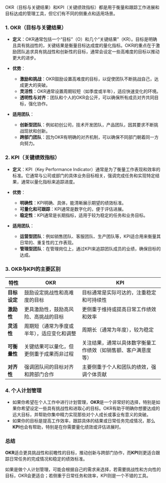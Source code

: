 OKR（目标与关键结果）和KPI（关键绩效指标）都是用于衡量和跟踪工作进展和目标达成的管理工具，但它们有不同的侧重点和适用场景。

### 1. **OKR（目标与关键结果）**
- **定义**：OKR通常包括一个“目标”（O）和几个“关键结果”（KR）。目标是明确且具有挑战性的，关键结果是衡量目标达成度的量化指标。OKR的重点在于激励团队追求具有挑战性和创新性的目标，通常会设定一些高难度的目标以推动更大的进步。
  
- **优势**：
  - **激励和挑战**：OKR鼓励设置高难度的目标，以促使团队不断挑战自己，达成更大的突破。
  - **灵活性**：OKR通常设置周期较短（如季度或半年），适应快速变化的环境。
  - **透明性与对齐**：团队和个人的OKR会公开，可以确保所有成员对齐共同目标，强化协作。
  
- **适用团队**：
  - **创新型团队**：例如初创公司，技术开发团队，产品团队，因其要求不断挑战现状和创新。
  - **跨部门团队**：因为OKR有明确的对齐机制，可以确保不同部门朝着同一方向努力。

### 2. **KPI（关键绩效指标）**
- **定义**：KPI（Key Performance Indicator）通常是为了衡量工作表现和效率的标准。它通常与公司或部门的具体业务目标相关，强调完成任务和实现特定结果，通常以量化指标来追踪进度。
  
- **优势**：
  - **明确性**：KPI明确、具体，能清晰展示期望的绩效标准。
  - **可量化和可跟踪**：KPI通常是数字化的，便于评估进展。
  - **稳定性**：KPI通常是长期指标，适用于较为稳定的任务和业务目标。
  
- **适用团队**：
  - **运营型团队**：例如销售团队、客服团队、生产团队等，KPI适合用来衡量其日常的、重复性的工作表现。
  - **管理型团队**：在管理岗位上，通过KPI来追踪团队成员的业绩，确保目标的达成。

### 3. **OKR与KPI的主要区别**
| 特性          | OKR                                         | KPI                                         |
| ------------- | ------------------------------------------- | ------------------------------------------- |
| **目标设定**  | 鼓励设定挑战性和高难度的目标                 | 目标通常是实际可达的，注重稳定和可持续性         |
| **激励性**    | 更具激励性，鼓励高风险、高挑战的目标          | 更侧重于维持或提高日常工作绩效和效率             |
| **灵活性**    | 周期短（通常为季度或半年），适应变化和调整      | 周期长（通常为年度），较为稳定                   |
| **可衡量性**  | 关键结果可以量化，但更侧重于成果而非过程         | 关注结果，通常以具体数字衡量工作绩效（如销售额、客户满意度等）|
| **对齐性**    | 强调团队间的目标对齐和跨部门合作               | 主要侧重于个人和团队的绩效，强调个体贡献        |

### 4. **个人计划管理**
- 如果你希望在个人工作中进行计划管理，**OKR**是一个非常好的选择，特别是如果你希望设定一些具有挑战性和进取心的目标。OKR有助于明确你想要达成的远大目标，并帮助你集中精力实现那些对个人成长或事业有意义的突破。
- 如果你的目标是提高工作效率，跟踪具体的结果或日常任务完成情况，那么**KPI**也会有帮助，特别是在你需要量化绩效或评估进展时。

### 总结
**OKR**适合更具挑战性和前瞻性的目标，推动创新与跨部门协作，而**KPI**则更适合跟踪日常任务的完成情况和稳定的绩效标准。

如果是做个人计划管理，可能会根据自己的需求来选择，若需要挑战性和方向性的目标，OKR会更适合；若侧重于日常任务和效率，KPI则是一个不错的工具。